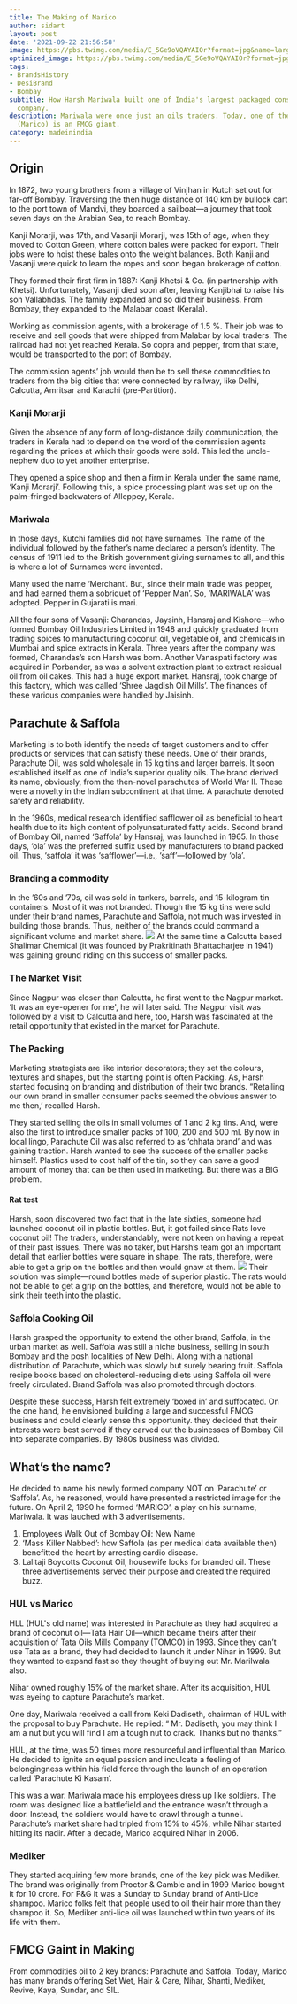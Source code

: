 ```yaml
---
title: The Making of Marico
author: sidart
layout: post
date: '2021-09-22 21:56:58'
image: https://pbs.twimg.com/media/E_5Ge9oVQAYAIOr?format=jpg&name=large
optimized_image: https://pbs.twimg.com/media/E_5Ge9oVQAYAIOr?format=jpg&name=large
tags:
- BrandsHistory
- DesiBrand
- Bombay
subtitle: How Harsh Mariwala built one of India's largest packaged consumer product
  company.
description: Mariwala were once just an oils traders. Today, one of their offshoot
  (Marico) is an FMCG giant.
category: madeinindia
---
```


## Origin
In 1872, two young brothers from a village of Vinjhan in Kutch set out for far-off Bombay. Traversing the then huge distance of 140 km by bullock cart to the port town of Mandvi, they boarded a sailboat—a journey that took seven days on the Arabian Sea, to reach Bombay.

Kanji Morarji, was 17th, and Vasanji Morarji, was 15th of age, when they moved to Cotton Green, where cotton bales were packed for export. Their jobs were to hoist these bales onto the weight balances. Both Kanji and Vasanji were quick to learn the ropes and soon began brokerage of cotton.

They formed their first firm in 1887: Kanji Khetsi & Co. (in partnership with Khetsi). Unfortunately, Vasanji died soon after, leaving Kanjibhai to raise his son Vallabhdas. The family expanded and so did their business. From Bombay, they expanded to the Malabar coast (Kerala).

Working as commission agents, with a brokerage of 1.5 %. Their job was to receive and sell goods that were shipped from Malabar by local traders. The railroad had not yet reached Kerala. So copra and pepper, from that state, would be transported to the port of Bombay.

The commission agents’ job would then be to sell these commodities to traders from the big cities that were connected by railway, like Delhi, Calcutta, Amritsar and Karachi (pre-Partition).

### Kanji Morarji
Given the absence of any form of long-distance daily communication, the traders in Kerala had to depend on the word of the commission agents regarding the prices at which their goods were sold. This led the uncle-nephew duo to yet another enterprise.

They opened a spice shop and then a firm in Kerala under the same name, ‘Kanji Morarji’. Following this, a spice processing plant was set up on the palm-fringed backwaters of Alleppey, Kerala. 

### Mariwala
In those days, Kutchi families did not have surnames. The name of the individual followed by the father’s name declared a person’s identity. The census of 1911 led to the British government giving surnames to all, and this is where a lot of Surnames were invented.

Many used the name ‘Merchant’. But, since their main trade was pepper, and had earned them a sobriquet of ‘Pepper Man’. So, ‘MARIWALA’ was adopted. Pepper in Gujarati is mari.

All the four sons of Vasanji: Charandas, Jaysinh, Hansraj and Kishore—who formed Bombay Oil Industries Limited in 1948 and quickly graduated from trading spices to manufacturing coconut oil, vegetable oil, and chemicals in Mumbai and spice extracts in Kerala. 
Three years after the company was formed, Charandas’s son Harsh was born.
Another Vanaspati factory was acquired in Porbander, as was a solvent extraction plant to extract residual oil from oil cakes. This had a huge export market. Hansraj, took charge of this factory, which was called ‘Shree Jagdish Oil Mills’. 
The finances of these various companies were handled by Jaisinh.

## Parachute & Saffola
Marketing is to both identify the needs of target customers and to offer products or services that can satisfy these needs. One of their brands, Parachute Oil, was sold wholesale in 15 kg tins and larger barrels. It soon established itself as one of India’s superior quality oils. The brand derived its name, obviously, from the then-novel parachutes of World War II. 
These were a novelty in the Indian subcontinent at that time. A parachute denoted safety and reliability. 

In the 1960s, medical research identified safflower oil as beneficial to heart health due to its high content of polyunsaturated fatty acids. Second brand of Bombay Oil, named ‘Saffola’ by Hansraj, was launched in 1965. In those days, ‘ola’ was the preferred suffix used by manufacturers to brand packed oil. Thus, ‘saffola’ it was ‘safflower’—i.e., ‘saff’—followed by ‘ola’.

### Branding a commodity
In the ’60s and ’70s, oil was sold in tankers, barrels, and 15-kilogram tin containers. Most of it was not branded. Though the 15 kg tins were sold under their brand names, Parachute and Saffola, not much was invested in building those brands. Thus, neither of the brands could command a significant volume and market share. 
![](https://res.cloudinary.com/thebizdom-in/image/upload/v1632418312/Screenshot_2021-09-23_at_10.38.21_PM_ihtkcu.png)
At the same time a Calcutta based Shalimar Chemical (it was founded by Prakritinath Bhattacharjee in 1941) was gaining ground riding on this success of smaller packs.

### The Market Visit
Since Nagpur was closer than Calcutta, he first went to the Nagpur market. ‘It was an eye-opener for me', he will later said. The Nagpur visit was followed by a visit to Calcutta and here, too, Harsh was fascinated at the retail opportunity that existed in the market for Parachute. 
 ### The Packing
Marketing strategists are like interior decorators; they set the colours, textures and shapes, but the starting point is often Packing. As, Harsh started focusing on branding and distribution of their two brands. “Retailing our own brand in smaller consumer packs seemed the obvious answer to me then,’ recalled Harsh.

They started selling the oils in small volumes of 1 and 2 kg tins. And, were also the first to introduce smaller packs of 100, 200 and 500 ml. By now in local lingo, Parachute Oil was also referred to as ‘chhata brand’ and was gaining traction. Harsh wanted to see the success of the smaller packs himself.  Plastics used to cost half of the tin, so they can save a good amount of money that can be then used in marketing. But there was a BIG problem.

#### Rat test
Harsh, soon discovered two fact that in the late sixties, someone had launched coconut oil in plastic bottles. But, it got failed since Rats love coconut oil!
The traders, understandably, were not keen on having a repeat of their past issues. There was no taker, but Harsh’s team got an important detail that earlier bottles were square in shape. The rats, therefore, were able to get a grip on the bottles and then would gnaw at them. 
![](https://res.cloudinary.com/thebizdom-in/image/upload/v1632418292/The_Packing_Play_okoqse.png)
Their solution was simple—round bottles made of superior plastic. The rats would not be able to get a grip on the bottles, and therefore, would not be able to sink their teeth into the plastic.

### Saffola Cooking Oil
Harsh grasped the opportunity to extend the other brand, Saffola, in the urban market as well. Saffola was still a niche business, selling in south Bombay and the posh localities of New Delhi. Along with a national distribution of Parachute, which was slowly but surely bearing fruit. 
Saffola recipe books based on cholesterol-reducing diets using Saffola oil were freely circulated. Brand Saffola was also promoted through doctors.

Despite these success, Harsh felt extremely ‘boxed in’ and suffocated. On the one hand, he envisioned building a large and successful FMCG business and could clearly sense this opportunity. they decided that their interests were best served if they carved out the businesses of Bombay Oil into separate companies. By 1980s business was divided.

## What’s the name?
He decided to name his newly formed company NOT on ‘Parachute’ or ‘Saffola’. As, he reasoned, would have presented a restricted image for the future. On April 2, 1990 he formed ‘MARICO’, a play on his surname, Mariwala. It was lauched with 3 advertisements.

1. Employees Walk Out of Bombay Oil: New Name
2. ‘Mass Killer Nabbed’: how Saffola (as per medical data available then) benefitted the heart by arresting cardio disease. 
3. Lalitaji Boycotts Coconut Oil, housewife looks for branded oil.
These three advertisements served their purpose and created the required buzz.
### HUL vs Marico
HLL (HUL's old name) was interested in Parachute as they had acquired a brand of coconut oil—Tata Hair Oil—which became theirs after their acquisition of Tata Oils Mills Company (TOMCO) in 1993.  Since they can’t use Tata as a brand, they had decided to launch it under Nihar in 1999. But they wanted to expand fast so they thought of buying out Mr. Marilwala also. 

Nihar owned roughly 15% of the market share. After its acquisition, HUL was eyeing to capture Parachute’s market.

One day, Mariwala received a call from Keki Dadiseth, chairman of HUL with the proposal to buy Parachute. 
He replied: “ Mr. Dadiseth, you may think I am a nut but you will find I am a tough nut to crack. Thanks but no thanks.”

HUL, at the time, was 50 times more resourceful and influential than Marico. He decided to ignite an equal passion and inculcate a feeling of belongingness within his field force through the launch of an operation called ‘Parachute Ki Kasam’.

This was a war. Mariwala made his employees dress up like soldiers. The room was designed like a battlefield and the entrance wasn’t through a door. Instead, the soldiers would have to crawl through a tunnel. Parachute’s market share had tripled from 15% to 45%, while Nihar started hitting its nadir. 
After a decade, Marico acquired Nihar in 2006. 

### Mediker
They started acquiring few more brands, one of the key pick was Mediker. The brand was originally from Proctor & Gamble and in 1999 Marico bought it for 10 crore. For P&G it was a Sunday to Sunday brand of Anti-Lice shampoo. Marico folks felt that people used to oil their hair more than they shampoo it. So, Mediker anti-lice oil was launched within two years of its life with them. 
## FMCG Gaint in Making
From commodities oil to 2 key brands: Parachute and Saffola. Today, Marico has many brands offering Set Wet, Hair & Care, Nihar, Shanti, Mediker, Revive, Kaya, Sundar, and SIL.
